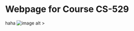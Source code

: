 # Webpage for Course CS-529
haha ![image alt >](https://user-images.githubusercontent.com/90569118/188334750-a540005e-8d0f-4432-9c84-4103385bf69f.png)
